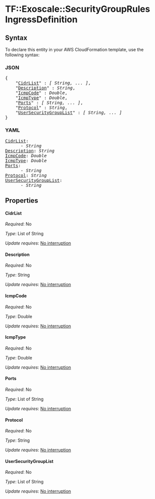 # TF::Exoscale::SecurityGroupRules IngressDefinition

## Syntax

To declare this entity in your AWS CloudFormation template, use the following syntax:

### JSON

<pre>
{
    "<a href="#cidrlist" title="CidrList">CidrList</a>" : <i>[ String, ... ]</i>,
    "<a href="#description" title="Description">Description</a>" : <i>String</i>,
    "<a href="#icmpcode" title="IcmpCode">IcmpCode</a>" : <i>Double</i>,
    "<a href="#icmptype" title="IcmpType">IcmpType</a>" : <i>Double</i>,
    "<a href="#ports" title="Ports">Ports</a>" : <i>[ String, ... ]</i>,
    "<a href="#protocol" title="Protocol">Protocol</a>" : <i>String</i>,
    "<a href="#usersecuritygrouplist" title="UserSecurityGroupList">UserSecurityGroupList</a>" : <i>[ String, ... ]</i>
}
</pre>

### YAML

<pre>
<a href="#cidrlist" title="CidrList">CidrList</a>: <i>
      - String</i>
<a href="#description" title="Description">Description</a>: <i>String</i>
<a href="#icmpcode" title="IcmpCode">IcmpCode</a>: <i>Double</i>
<a href="#icmptype" title="IcmpType">IcmpType</a>: <i>Double</i>
<a href="#ports" title="Ports">Ports</a>: <i>
      - String</i>
<a href="#protocol" title="Protocol">Protocol</a>: <i>String</i>
<a href="#usersecuritygrouplist" title="UserSecurityGroupList">UserSecurityGroupList</a>: <i>
      - String</i>
</pre>

## Properties

#### CidrList

_Required_: No

_Type_: List of String

_Update requires_: [No interruption](https://docs.aws.amazon.com/AWSCloudFormation/latest/UserGuide/using-cfn-updating-stacks-update-behaviors.html#update-no-interrupt)

#### Description

_Required_: No

_Type_: String

_Update requires_: [No interruption](https://docs.aws.amazon.com/AWSCloudFormation/latest/UserGuide/using-cfn-updating-stacks-update-behaviors.html#update-no-interrupt)

#### IcmpCode

_Required_: No

_Type_: Double

_Update requires_: [No interruption](https://docs.aws.amazon.com/AWSCloudFormation/latest/UserGuide/using-cfn-updating-stacks-update-behaviors.html#update-no-interrupt)

#### IcmpType

_Required_: No

_Type_: Double

_Update requires_: [No interruption](https://docs.aws.amazon.com/AWSCloudFormation/latest/UserGuide/using-cfn-updating-stacks-update-behaviors.html#update-no-interrupt)

#### Ports

_Required_: No

_Type_: List of String

_Update requires_: [No interruption](https://docs.aws.amazon.com/AWSCloudFormation/latest/UserGuide/using-cfn-updating-stacks-update-behaviors.html#update-no-interrupt)

#### Protocol

_Required_: No

_Type_: String

_Update requires_: [No interruption](https://docs.aws.amazon.com/AWSCloudFormation/latest/UserGuide/using-cfn-updating-stacks-update-behaviors.html#update-no-interrupt)

#### UserSecurityGroupList

_Required_: No

_Type_: List of String

_Update requires_: [No interruption](https://docs.aws.amazon.com/AWSCloudFormation/latest/UserGuide/using-cfn-updating-stacks-update-behaviors.html#update-no-interrupt)

